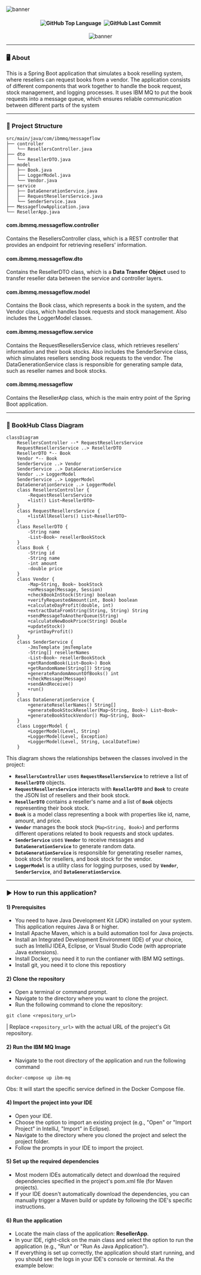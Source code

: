 ![banner](https://github.com/JayCesar/message-flow-challenge/assets/44206400/5d6ce1b3-372a-4db3-98f4-143f277e1d7e)

<h4 align="center"> 
  <img alt="GitHub Top Language" src="https://img.shields.io/github/languages/top/JayCesar/message-flow-challenge" />
  <img alt="" src="https://img.shields.io/github/repo-size/JayCesar/message-flow-challenge" />
  <img alt="GitHub Last Commit" src="https://img.shields.io/github/last-commit/JayCesar/message-flow-challenge" />
</h4>

<p align="center">
<img alt="banner" align="center" src="http://img.shields.io/static/v1?label=STATUS&message=%20FINISHED&color=GREEN&style=for-the-badge" />
</p>

---

### 🖥️ About
This is a Spring Boot application that simulates a book reselling system, where resellers can request books from a vendor. The application consists of different components that work together to handle the book request, stock management, and logging processes. It uses IBM MQ to put the book requests into a message queue, which ensures reliable communication between different parts of the system

---

### 🚧 Project Structure
```plaintext
src/main/java/com/ibmmq/messageflow
├── controller
│   └── ResellersController.java
├── dto
│   └── ResellerDTO.java
├── model
│   ├── Book.java
│   ├── LoggerModel.java
│   └── Vendor.java
├── service
│   ├── DataGenerationService.java
│   ├── RequestResellersService.java
│   └── SenderService.java
├── MessageflowApplication.java
└── ResellerApp.java
```

#### com.ibmmq.messageflow.controller 
Contains the ResellersController class, which is a REST controller that provides an endpoint for retrieving resellers' information.

#### com.ibmmq.messageflow.dto
Contains the ResellerDTO class, which is a **Data Transfer Object** used to transfer reseller data between the service and controller layers.

#### com.ibmmq.messageflow.model
Contains the Book class, which represents a book in the system, and the Vendor class, which handles book requests and stock management.
Also includes the LoggerModel classes.

#### com.ibmmq.messageflow.service
Contains the RequestResellersService class, which retrieves resellers' information and their book stocks.
Also includes the SenderService class, which simulates resellers sending book requests to the vendor.
The DataGenerationService class is responsible for generating sample data, such as reseller names and book stocks.
#### com.ibmmq.messageflow
Contains the ResellerApp class, which is the main entry point of the Spring Boot application.

---

### 📝 BookHub Class Diagram
```mermaid
classDiagram
    ResellersController --* RequestResellersService
    RequestResellersService ..> ResellerDTO
    ResellerDTO *-- Book
    Vendor *-- Book
    SenderService ..> Vendor
    SenderService ..> DataGenerationService
    Vendor ..> LoggerModel
    SenderService ..> LoggerModel
    DataGenerationService ..> LoggerModel
    class ResellersController {
        -RequestResellersService
        +list() List~ResellerDTO~
    }
    class RequestResellersService {
        +listAllResellers() List~ResellerDTO~
    }
    class ResellerDTO {
        -String name
        -List~Book~ resellerBookStock
    }
    class Book {
        -String id
        -String name
        -int amount
        -double price
    }
    class Vendor {
        -Map~String, Book~ bookStock
        +onMessage(Message, Session)
        +checkBookInStock(String) boolean
        +verifyRequestedAmount(int, Book) boolean
        +calculateDayProfit(double, int)
        +extractDataFromString(String, String) String
        +sendMessageToAnotherQueue(String)
        +calculateNewBookPrice(String) Double
        +updateStock()
        +printDayProfit()
    }
    class SenderService {
        -JmsTemplate jmsTemplate
        -String[] resellerNames
        -List~Book~ resellerBookStock
        +getRandomBook(List~Book~) Book
        +getRandomName(String[]) String
        +generateRandomAmountOfBooks() int
        +checkMessage(Message)
        +sendAndReceive()
        +run()
    }
    class DataGenerationService {
        +generateResellerNames() String[]
        +generateBookStockReseller(Map~String, Book~) List~Book~
        +generateBookStockVendor() Map~String, Book~
    }
    class LoggerModel {
        +LoggerModel(Level, String)
        +LoggerModel(Level, Exception)
        +LoggerModel(Level, String, LocalDateTime)
    }
```

This diagram shows the relationships between the classes involved in the project:

- **```ResellersController```** uses **```RequestResellersService```** to retrieve a list of **```ResellerDTO```** objects.
- **```RequestResellersService```** interacts with **```ResellerDTO```** and **```Book```** to create the JSON list of resellers and their book stock.
- **```ResellerDTO```** contains a reseller's name and a list of **```Book```** objects representing their book stock.
- **```Book```** is a model class representing a book with properties like id, name, amount, and price.
- **```Vendor```** manages the book stock (`Map<String, Book>`) and performs different operations related to book requests and stock updates.
- **```SenderService```** uses **```Vendor```** to receive messages and **```DataGenerationService```** to generate random data.
- **```DataGenerationService```** is responsible for generating reseller names, book stock for resellers, and book stock for the vendor.
- **```LoggerModel```** is a utility class for logging purposes, used by **```Vendor```**, **```SenderService```**, and **```DataGenerationService```**.

---

### ▶️ How to run this application?

#### 1) Prerequisites
- You need to have Java Development Kit (JDK) installed on your system. This application requires Java 8 or higher.
- Install Apache Maven, which is a build automation tool for Java projects.
- Install an Integrated Development Environment (IDE) of your choice, such as IntelliJ IDEA, Eclipse, or Visual Studio Code (with appropriate Java extensions).
- Install Docker, you need it to run the contianer with IBM MQ settings.
- Install git, you need it to clone this repostiory

#### 2) Clone the repository

- Open a terminal or command prompt.
- Navigate to the directory where you want to clone the project.
- Run the following command to clone the repository:
```git
git clone <repository_url>
```
| Replace ```<repository_url>``` with the actual URL of the project's Git repository.

#### 2) Run the IBM MQ Image
- Navigate to the root directory of the application and run the following command
```git
docker-compose up ibm-mq
```
Obs: It will start the specific service defined in the Docker Compose file.

#### 4) Import the project into your IDE

- Open your IDE.
- Choose the option to import an existing project (e.g., "Open" or "Import Project" in IntelliJ, "Import" in Eclipse).
- Navigate to the directory where you cloned the project and select the project folder.
- Follow the prompts in your IDE to import the project.

#### 5) Set up the required dependencies

- Most modern IDEs automatically detect and download the required dependencies specified in the project's pom.xml file (for Maven projects).
- If your IDE doesn't automatically download the dependencies, you can manually trigger a Maven build or update by following the IDE's specific instructions.

#### 6) Run the application
- Locate the main class of the application: **ResellerApp**.
- In your IDE, right-click on the main class and select the option to run the application (e.g., "Run" or "Run As Java Application").
- If everything is set up correctly, the application should start running, and you should see the logs in your IDE's console or terminal. As the example below:


